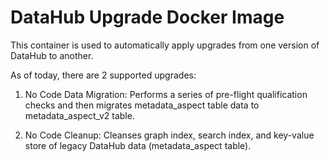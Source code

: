 # DataHub Upgrade Docker Image

This container is used to automatically apply upgrades from one version of DataHub to another.

As of today, there are 2 supported upgrades:

1. No Code Data Migration: Performs a series of pre-flight qualification checks and then migrates metadata_aspect table data
to metadata_aspect_v2 table. 
   
2. No Code Cleanup: Cleanses graph index, search index, and key-value store of legacy DataHub data (metadata_aspect table). 

